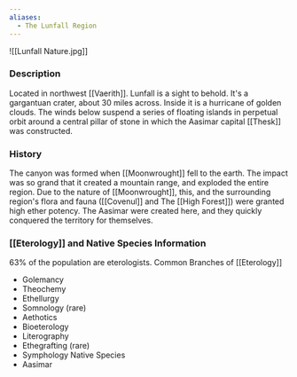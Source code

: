 ```yaml
---
aliases:
  - The Lunfall Region
---
```

![[Lunfall Nature.jpg]]
### Description
Located in northwest [[Vaerith]]. Lunfall is a sight to behold. It's a gargantuan crater, about 30 miles across. Inside it is a hurricane of golden clouds. The winds below suspend a series of floating islands in perpetual orbit around a central pillar of stone in which the Aasimar capital [[Thesk]] was constructed. 

### History
The canyon was formed when [[Moonwrought]] fell to the earth. The impact was so grand that it created a mountain range, and exploded the entire region. Due to the nature of [[Moonwrought]], this, and the surrounding region's flora and fauna ([[Covenul]] and The [[High Forest]]) were granted high ether potency. 
The Aasimar were created here, and they quickly conquered the territory for themselves. 

### [[Eterology]] and Native Species Information
63% of the population are eterologists. 
Common Branches of [[Eterology]]
- Golemancy
- Theochemy
- Ethellurgy
- Somnology (rare)
- Aethotics
- Bioeterology
- Literography
- Ethegrafting (rare)
- Symphology
Native Species
- Aasimar